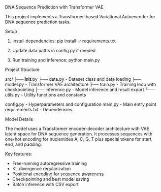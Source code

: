 DNA Sequence Prediction with Transformer VAE

This project implements a Transformer-based Variational Autoencoder for DNA sequence prediction tasks.

Setup

1. Install dependencies:
   pip install -r requirements.txt

2. Update data paths in config.py if needed

3. Run training and inference:
   python main.py

Project Structure

src/
├── __init__.py
├── data.py        - Dataset class and data loading
├── model.py       - Transformer VAE architecture
├── train.py       - Training loop with checkpointing
├── inference.py   - Model inference and result export
└── utils.py       - Utility functions and constants

config.py          - Hyperparameters and configuration
main.py           - Main entry point
requirements.txt  - Dependencies

Model Details

The model uses a Transformer encoder-decoder architecture with VAE latent space for DNA sequence generation. It processes sequences with one-hot encoding for nucleotides A, C, G, T plus special tokens for start, end, and padding.

Key features:
- Free-running autoregressive training
- KL divergence regularization 
- Positional encoding for sequence awareness
- Checkpointing and best model saving
- Batch inference with CSV export

